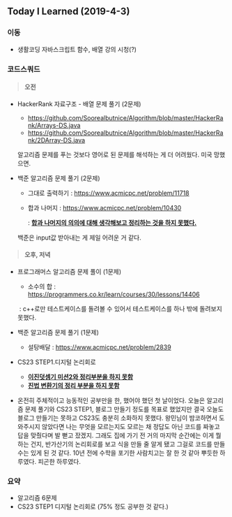 ## Today I Learned (2019-4-3)

### 이동

- 생활코딩 자바스크립트 함수, 배열 강의 시청(?)



### 코드스쿼드

> #### 오전

- HackerRank 자료구조 - 배열 문제 풀기 (2문제)

  - <https://github.com/Soorealbutnice/Algorithm/blob/master/HackerRank/Arrays-DS.java>
  - <https://github.com/Soorealbutnice/Algorithm/blob/master/HackerRank/2DArray-DS.java>

  

  알고리즘 문제를 푸는 것보다 영어로 된 문제를 해석하는 게 더 어려웠다. 미국 망했으면.

  

- 백준 알고리즘 문제 풀기 (2문제)

  - 그대로 출력하기 : <https://www.acmicpc.net/problem/11718>

  - 합과 나머지 :  <https://www.acmicpc.net/problem/10430>

    : **<u>합과 나머지의 의의에 대해 생각해보고 정리하는 것을 하지 못했다.</u>**

  

  백준은 input값 받아내는 게 제일 어려운 거 같다. 

  

> #### 오후, 저녁

- 프로그래머스 알고리즘 문제 풀이 (1문제)

  - 소수의 합 : <https://programmers.co.kr/learn/courses/30/lessons/14406>

  ​       : c++로만 테스트케이스를 돌려볼 수 있어서 테스트케이스를 하나 밖에 돌려보지 못했다. 

  

- 백준 알고리즘 문제 풀기 (1문제)

  - 설탕배달 : https://www.acmicpc.net/problem/2839 

    

- CS23 STEP1.디지털 논리회로

  - **<u>이진덧셈기 미션2와 정리부분을 하지 못함</u>**
  - **<u>진법 변환기의 정리 부분을 하지 못함</u>**



- 온전히 주체적이고 능동적인 공부만을 한, 했어야 했던 첫 날이었다. 오늘은 알고리즘 문제 풀기와 CS23 STEP1, 블로그 만들기 정도를 목표로 했었지만 결국 오늘도 블로그 만들기는 못하고 CS23도 충분히 소화하지 못했다. 왕민님이 밤코하면서 도와주시지 않았다면 나는 무엇을 모르는지도 모르는 채 정답도 아닌 코드를 짜놓고 답을 맞췄다며 발 뻗고 잤겠지. 그래도 집에 가기 전 거의 마지막 순간에는 이게 뭘 하는 건지, 반가산기의 논리회로를 보고 식을 만들 줄 알게 됐고 그걸로 코드를 만들 수는 있게 된 것 같다. 10년 전에 수학을 포기한 사람치고는 잘 한 것 같아 뿌듯한 하루였다. 피곤한 하루였다. 

  

### 요약

- 알고리즘 6문제
- CS23 STEP1 디지털 논리회로 (75% 정도 공부한 것 같다.)